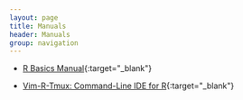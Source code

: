 ```yaml
---
layout: page
title: Manuals
header: Manuals
group: navigation
---
```


* [R Basics Manual](http://manuals.bioinformatics.ucr.edu/home/R_BioCondManual){:target="_blank"}

* [Vim-R-Tmux: Command-Line IDE for R](http://manuals.bioinformatics.ucr.edu/home/programming-in-r/vim-r){:target="_blank"}
